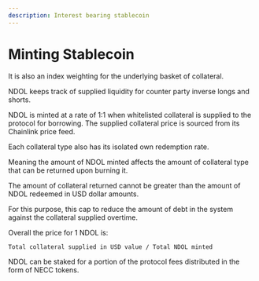 ```yaml
---
description: Interest bearing stablecoin
---
```


# Minting Stablecoin

It is also an index weighting for the underlying basket of collateral.

NDOL keeps track of supplied liquidity for counter party inverse longs and shorts.

NDOL is minted at a rate of 1:1 when whitelisted collateral is supplied to the protocol for borrowing. The supplied collateral price is sourced from its Chainlink price feed.

Each collateral type also has its isolated own redemption rate.

Meaning the amount of NDOL minted affects the amount of collateral type that can be returned upon burning it.

The amount of collateral returned cannot be greater than the amount of NDOL redeemed in USD dollar amounts.

For this purpose, this cap to reduce the amount of debt in the system against the collateral supplied overtime.

Overall the price for 1 NDOL is:

`Total collateral supplied in USD value / Total NDOL minted`

NDOL can be staked for a portion of the protocol fees distributed in the form of NECC tokens.
